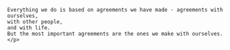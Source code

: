 ```sh<p style="text-align: center;">
Everything we do is based on agreements we have made - agreements with
ourselves,
with other people,
and with life.
But the most important agreements are the ones we make with ourselves.
</p>
```
